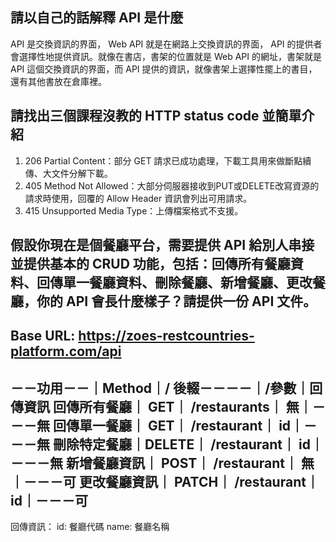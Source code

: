 ## 請以自己的話解釋 API 是什麼
API 是交換資訊的界面， Web API 就是在網路上交換資訊的界面， API 的提供者會選擇性地提供資訊。就像在書店，書架的位置就是 Web API 的網址，書架就是 API 這個交換資訊的界面，而 API
提供的資訊，就像書架上選擇性擺上的書目，還有其他書放在倉庫裡。

## 請找出三個課程沒教的 HTTP status code 並簡單介紹
1. 206 Partial Content：部分 GET 請求已成功處理，下載工具用來做斷點續傳、大文件分解下載。
2. 405 Method Not Allowed：大部分伺服器接收到PUT或DELETE改寫資源的請求時使用，回覆的 Allow Header 資訊會列出可用請求。
3. 415 Unsupported Media Type：上傳檔案格式不支援。


## 假設你現在是個餐廳平台，需要提供 API 給別人串接並提供基本的 CRUD 功能，包括：回傳所有餐廳資料、回傳單一餐廳資料、刪除餐廳、新增餐廳、更改餐廳，你的 API 會長什麼樣子？請提供一份 API 文件。
Base URL: https://zoes-restcountries-platform.com/api
---
－－功用－－｜Method｜/ 後輟－－－－｜/參數｜回傳資訊
回傳所有餐廳｜   GET｜ /restaurants｜   無｜－－－無
回傳單一餐廳｜   GET｜  /restaurant｜   id｜－－－無
刪除特定餐廳｜DELETE｜  /restaurant｜   id｜－－－無
新增餐廳資訊｜  POST｜  /restaurant｜   無｜－－－可
更改餐廳資訊｜ PATCH｜  /restaurant｜   id｜－－－可
---
回傳資訊：
id:   餐廳代碼
name: 餐廳名稱